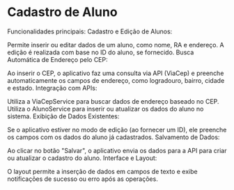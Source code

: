 # Cadastro de Aluno

Funcionalidades principais:
Cadastro e Edição de Alunos:

Permite inserir ou editar dados de um aluno, como nome, RA e endereço.
A edição é realizada com base no ID do aluno, se fornecido.
Busca Automática de Endereço pelo CEP:

Ao inserir o CEP, o aplicativo faz uma consulta via API (ViaCep) e preenche automaticamente os campos de endereço, como logradouro, bairro, cidade e estado.
Integração com APIs:

Utiliza a ViaCepService para buscar dados de endereço baseado no CEP.
Utiliza o AlunoService para inserir ou atualizar os dados do aluno no sistema.
Exibição de Dados Existentes:

Se o aplicativo estiver no modo de edição (ao fornecer um ID), ele preenche os campos com os dados do aluno já cadastrados.
Salvamento de Dados:

Ao clicar no botão "Salvar", o aplicativo envia os dados para a API para criar ou atualizar o cadastro do aluno.
Interface e Layout:

O layout permite a inserção de dados em campos de texto e exibe notificações de sucesso ou erro após as operações.
